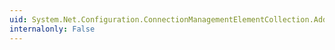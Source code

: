 ```yaml
---
uid: System.Net.Configuration.ConnectionManagementElementCollection.Add(System.Net.Configuration.ConnectionManagementElement)
internalonly: False
---
```

